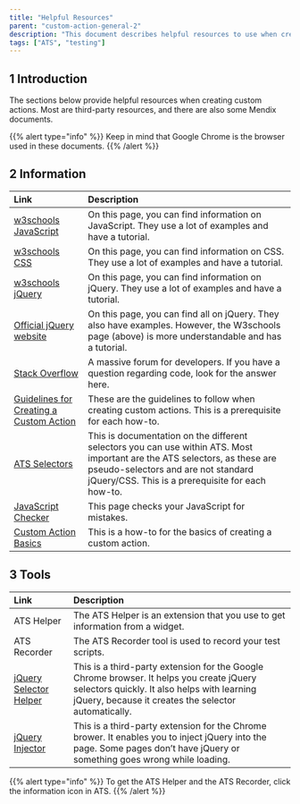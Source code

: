 ```yaml
---
title: "Helpful Resources"
parent: "custom-action-general-2"
description: "This document describes helpful resources to use when creating custom actions."
tags: ["ATS", "testing"]
---
```


## 1 Introduction

The sections below provide helpful resources when creating custom actions. Most are third-party resources, and there are also some Mendix documents.

{{% alert type="info" %}}
Keep in mind that Google Chrome is the browser used in these documents.
{{% /alert %}}

## 2 Information

| Link | Description |
| :--- | :--- |
| [w3schools JavaScript](https://www.w3schools.com/js/default.asp) | On this page, you can find information on JavaScript. They use a lot of examples and have a tutorial. |
| [w3schools CSS](https://www.w3schools.com/css/default.asp) | On this page, you can find information on CSS. They use a lot of examples and     have a tutorial. |
| [w3schools jQuery](https://www.w3schools.com/jquery/default.asp) | On this page, you can find information on jQuery. They use a lot of examples and have a tutorial. |
| [Official jQuery website](https://api.jquery.com/) | On this page, you can find all on jQuery. They also have examples. However, the W3schools page (above) is more understandable and has a tutorial. |
| [Stack Overflow](https://stackoverflow.com/) | A massive forum for developers. If you have a question regarding code, look for the answer here. |
| [Guidelines for Creating a Custom Action](guidelines-custom-action-2) | These are the guidelines to follow when creating custom actions. This is a prerequisite for each how-to. |
| [ATS Selectors](/ats/refguide/rg-version-1/selectors) | This is documentation on the different selectors you can use within ATS. Most important are the ATS selectors, as these are pseudo-selectors and are not standard jQuery/CSS. This is a prerequisite for each how-to. |
| [JavaScript Checker](http://www.jslint.com/) | This page checks your JavaScript for mistakes. |
| [Custom Action Basics](custom-action-basics-2) | This is a how-to for the basics of creating a custom action. |

## 3 Tools

| Link | Description |
| :--- | :--- |
| ATS Helper | The ATS Helper is an extension that you use to get information from a widget. |
| ATS Recorder | The ATS Recorder tool is used to record your test scripts. |
| [jQuery Selector Helper](https://chrome.google.com/webstore/detail/jquery-selector-helper/fgnjfdfdoeonimejccacdgananeckabl) | This is a third-party extension for the Google Chrome browser. It helps you create jQuery selectors quickly. It also helps with learning jQuery, because it creates the selector automatically. |
| [jQuery Injector](https://chrome.google.com/webstore/detail/jquery-injector/ekkjohcjbjcjjifokpingdbdlfekjcgi) | This is a third-party extension for the Chrome brower. It enables you to inject jQuery into the page. Some pages don’t have jQuery or something goes wrong while loading.  |

{{% alert type="info" %}}
To get the ATS Helper and the ATS Recorder, click the information icon in ATS.
{{% /alert %}}
